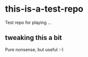 # this-is-a-test-repo
Test repo for playing ...

## tweaking this a bit
Pure nonsense, but useful :-)

